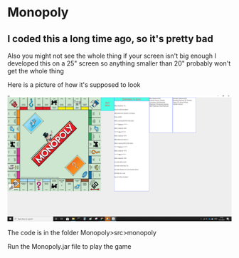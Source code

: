 # Monopoly
## I coded this a long time ago, so it's pretty bad

Also you might not see the whole thing if your screen isn't big enough
I developed this on a 25" screen so anything smaller than 20" probably won't get the whole thing

Here is a picture of how it's supposed to look

![Monopoly Game](Monopoly.png)

The code is in the folder Monopoly>src>monopoly

Run the Monopoly.jar file to play the game
